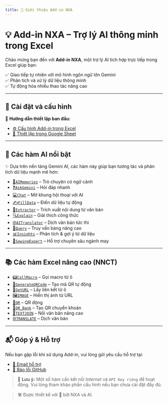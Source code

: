 ```yaml
---
title: 📘 Giới thiệu Add-in NXA
---
```


# 💡 Add-in NXA – Trợ lý AI thông minh trong Excel

Chào mừng bạn đến với **Add-in NXA**, một trợ lý AI tích hợp trực tiếp trong Excel giúp bạn:

✅ Giao tiếp tự nhiên với mô hình ngôn ngữ lớn Gemini\
✅ Phân tích và xử lý dữ liệu thông minh\
✅ Tự động hóa nhiều thao tác nâng cao

---

## 🔧 Cài đặt và cấu hình

📁 **Hướng dẫn thiết lập ban đầu:**

- [⚙️ Cấu hình Add-in trong Excel](docs/setup/config-addin.md)
- [🧩 Thiết lập trong Google Sheet](docs/setup/gemini-for-gg-sheet.md)

---

## 🤖 Các hàm AI nổi bật

✨ Dựa trên nền tảng Gemini AI, các hàm này giúp bạn tương tác và phân tích dữ liệu mạnh mẽ hơn:

- [💬`AIMemories`](docs/excel-ai/AIMemories.md) – Trò chuyện có ngữ cảnh
- [❓`AskGemini`](docs/excel-ai/AskGemini.md) – Hỏi đáp nhanh
- [💻`Chat`](docs/excel-ai/Chat.md) – Mở khung hội thoại với AI
- [✍️`FillData`](docs/excel-ai/FillData.md) – Điền dữ liệu tự động
- [🧠`Extractor`](docs/excel-ai/Extractor.md) – Trích xuất nội dung từ văn bản
- [🔍`Explain`](docs/excel-ai/Explain.md) – Giải thích công thức
- [🌐`AITranslator`](docs/excel-ai/AITranslator.md) – Dịch văn bản tức thì
- [🔎`Query`](docs/excel-ai/Query.md) – Truy vấn bảng nâng cao
- [📊`Insights`](docs/excel-ai/Insights.md) – Phân tích & gợi ý từ dữ liệu
- [🧵`SewingExpert`](docs/excel-ai/SewingExpert.md) – Hỗ trợ chuyên sâu ngành may

---

## 📚 Các hàm Excel nâng cao (NNCT)



- [📟`CallMacro`](docs/excel-formulas/CallMacro.md) – Gọi macro từ ô
- [🧾`GenerateQRCode`](docs/excel-formulas/GenerateQRCode.md) – Tạo mã QR tự động
- [🔗`GetURL`](docs/excel-formulas/GetURL.md) – Lấy liên kết từ ô
- [🖼️`IMAGE`](docs/excel-formulas/IMAGE.md) – Hiển thị ảnh từ URL
- [🔳`QR`](docs/excel-formulas/QR.md) – QR động
- [🏦`QR_Bank`](docs/excel-formulas/QR_Bank.md) – Tạo QR chuyển khoản
- [🧩`TEXTJOIN`](docs/excel-formulas/TEXTJOIN.md) – Nối văn bản nâng cao
- [🌐`TRANSLATE`](docs/excel-formulas/TRANSLATE.md) – Dịch văn bản

---


## 📬 Góp ý & Hỗ trợ

Nếu bạn gặp lỗi khi sử dụng Add-in, vui lòng gửi yêu cầu hỗ trợ tại:

- [📧 Email hỗ trợ](mailto:chiscoong+Addin.NXA@googlemail.com)
- [🐛 Báo lỗi GitHub](https://github.com/NNCT2023/Addin-NXA/issues)

> 📌 **Lưu ý:** Một số hàm cần kết nối *Internet* và `API Key riêng` để hoạt động. Vui lòng tham khảo phần cấu hình nếu bạn chưa cài đặt đầy đủ.

> 🛠️ Được thiết kế với 💙 bởi NXA và AI.
